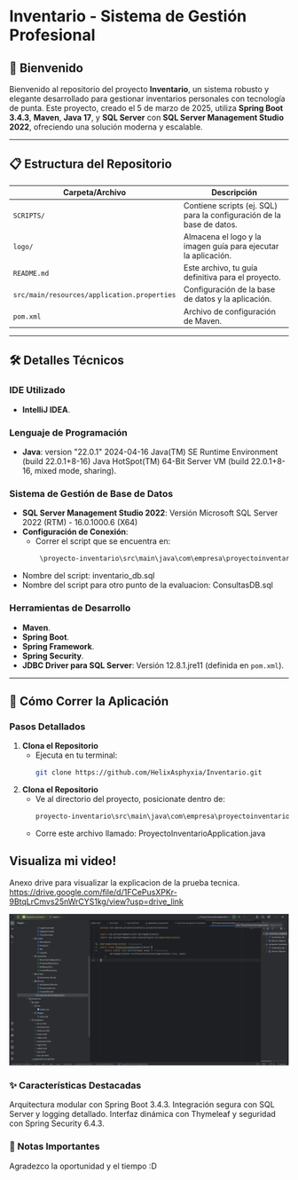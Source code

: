 # Inventario - Sistema de Gestión Profesional

## 🌟 Bienvenido
Bienvenido al repositorio del proyecto **Inventario**, un sistema robusto y elegante desarrollado para gestionar inventarios personales con tecnología de punta. Este proyecto, creado el 5 de marzo de 2025, utiliza **Spring Boot 3.4.3**, **Maven**, **Java 17**, y **SQL Server** con **SQL Server Management Studio 2022**, ofreciendo una solución moderna y escalable.

---

## 📋 Estructura del Repositorio
| Carpeta/Archivo         | Descripción                                      |
|--------------------------|--------------------------------------------------|
| `SCRIPTS/`              | Contiene scripts (ej. SQL) para la configuración de la base de datos. |
| `logo/`                 | Almacena el logo y la imagen guía para ejecutar la aplicación. |
| `README.md`             | Este archivo, tu guía definitiva para el proyecto. |
| `src/main/resources/application.properties` | Configuración de la base de datos y la aplicación. |
| `pom.xml`               | Archivo de configuración de Maven. |

---

## 🛠️ Detalles Técnicos

### IDE Utilizado
- **IntelliJ IDEA**.

### Lenguaje de Programación
- **Java**: version "22.0.1" 2024-04-16
Java(TM) SE Runtime Environment (build 22.0.1+8-16)
Java HotSpot(TM) 64-Bit Server VM (build 22.0.1+8-16, mixed mode, sharing).

### Sistema de Gestión de Base de Datos
- **SQL Server Management Studio 2022**: Versión Microsoft SQL Server 2022 (RTM) - 16.0.1000.6 (X64)
- **Configuración de Conexión**:
  - Correr el script que se encuentra en: 
    ```bash
     \proyecto-inventario\src\main\java\com\empresa\proyectoinventario\proyectoinventario\scripts\
- Nombre del script: inventario_db.sql
- Nombre del script para otro punto de la evaluacion: ConsultasDB.sql
### Herramientas de Desarrollo
- **Maven**.
- **Spring Boot**.
- **Spring Framework**.
- **Spring Security**.
- **JDBC Driver para SQL Server**: Versión 12.8.1.jre11 (definida en `pom.xml`).

---

## 🚀 Cómo Correr la Aplicación

### Pasos Detallados
1. **Clona el Repositorio**  
   - Ejecuta en tu terminal:
     ```bash
     git clone https://github.com/HelixAsphyxia/Inventario.git
2. **Clona el Repositorio**  
   - Ve al directorio del proyecto, posicionate dentro de:
     ```bash
     proyecto-inventario\src\main\java\com\empresa\proyectoinventario\proyectoinventario
   - Corre este archivo llamado: ProyectoInventarioApplication.java

## Visualiza mi video!

Anexo drive para visualizar la explicacion de la prueba tecnica.
https://drive.google.com/file/d/1FCePusXPKr-9BtqLrCmvs25nWrCYS1kg/view?usp=drive_link

![Desde IntelliJ IDEA](Run.png)
### ✨ Características Destacadas
Arquitectura modular con Spring Boot 3.4.3.
Integración segura con SQL Server y logging detallado.
Interfaz dinámica con Thymeleaf y seguridad con Spring Security 6.4.3.
### 📝 Notas Importantes
Agradezco la oportunidad y el tiempo :D
   

